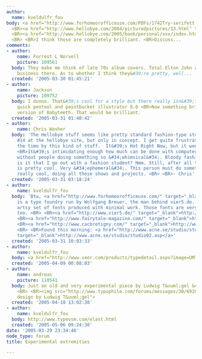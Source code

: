```yaml
---
author:
  name: kveldulfr_fou
body: <a href="http://www.forhomeorofficeuse.com/PDFs/1742Try-serifett.pdf" target="_blank">http://www.forhomeorofficeuse.com/PDFs/1742Try-serifett.pdf</a>
  <BR><a href="http://www.hellobye.com/2004/picturedpictures/13.html" target="_blank">http://www.hellobye.com/2004/picturedpictures/13.html</a>
  <BR><a href="http://www.hellobye.com/2005/book/personal/xxx/index.htm" target="_blank">http://www.hellobye.com/2005/book/personal/xxx/index.htm</a>
  <BR> <BR>I think those are completely brilliant. <BR>Discuss...
comments:
- author:
    name: Forrest L Norvell
    picture: 109561
  body: They make me think of late 70s album covers. Total Elton John and cocaine
    business there. As to whether I think they&#39;re pretty, well...
  created: '2005-03-30 01:45:21'
- author:
    name: Jackson
    picture: 109752
  body: I dunno. That&#39;s cool for a style but there really isn&#39;t much beyond
    quick pentool and paintbucket illustrator 8.0 <BR>Now something brilliant. A script
    version of Babyteeth. That would be brilliant.
  created: '2005-03-31 01:40:42'
- author:
    name: Chris Washer
  body: 'The Hellobye stuff seems like pretty standard fashion-type stuff. I do like
    #14 at the hellobye site, but only in concept. I get quite frustrated alot of
    the time by this kind of stuff.  It&#39;s Hot Right Now, but it wont hold. <BR>
    <BR>It&#39;s intimidating enough how much can be done with computers and printing
    without people doing something so &#34;whimsical&#34;. Bloody fashion. So why
    is it that I go out with a fashion student? Hmm. Still, after all that the style
    is pretty cool. Very &#34;ephemeral&#34;. This person must do something that&#39;s
    really cool, doing all those shows and projects. <BR> <BR>- Chris'
  created: '2005-03-31 03:18:24'
- author:
    name: kveldulfr_fou
  body: 'Btw, <a href="http://www.forhomeorofficeuse.com/" target="_blank">http://www.forhomeorofficeuse.com/</a>
    is a type foundry run by Wolfgang Breuer, the man behind vier5.de. What a hilarious,
    artsy set of fonts produced with minimal work. Those fonts are very expensive
    too. <BR> <BR><a href="http://www.vier5.de/" target="_blank">http://www.vier5.de/</a>
    <BR><a href="http://www.fairytale-magazine.com/" target="_blank">http://www.fairytale-magazine.com/</a>
    <BR><a href="http://www.cacbretigny.com/" target="_blank">http://www.cacbretigny.com/</a>
    <BR> <BR>Found this morning: <a href="http://www.acne.se/studio/studio02.asp"
    target="_blank">http://www.acne.se/studio/studio02.asp</a>'
  created: '2005-03-31 10:03:33'
- author:
    name: kveldulfr_fou
  body: <a href="http://www.veer.com/products/typedetail.aspx?image=UMT0000144" target="_blank">http://www.veer.com/products/typedetail.aspx?image=UMT0000144</a>
  created: '2005-04-09 00:08:03'
- author:
    name: andreas
    picture: 110541
  body: Just an old and very experimental piece by Ludwig T&uuml;gel &#40;1925&#41;.
    <BR> <BR><img src="http://www.typophile.com/forums/messages/30/69287.gif" alt="type
    design by Ludwig T&uuml;gel">
  created: '2005-04-10 13:02:38'
- author:
    name: kveldulfr_fou
  body: http://www.typevsm.com/elast.html
  created: '2005-05-06 09:24:38'
date: '2005-03-29 23:34:46'
node_type: forum
title: Experimental extremities

---
```

